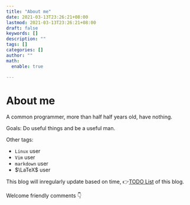 ```yaml
---
title: "About me"
date: 2021-03-13T23:26:21+08:00
lastmod: 2021-03-13T23:26:21+08:00
draft: false
keywords: []
description: ""
tags: []
categories: []
author: ""
math:
  enable: true

---
```


<!--more-->

# About me

A common programmer, more than half half years old, have nothing.

Goals: Do useful things and be a useful man.

Other tags:

- `Linux` user
- `Vim` user
- `markdown` user
- $\LaTeX$ user

<!--Although there is an English option, most of the content of this blog will be in Simplified Chinese, for now at least.-->

This blog will inregularly update based on time, :point_right:[TODO List](../../test/todo/) of this blog.

Welcome friendly comments :point_down:
